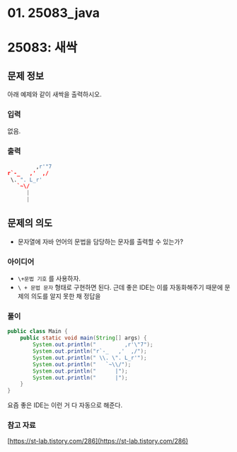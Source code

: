 # 01. 25083_java

# 25083: 새싹

## 문제 정보

아래 예제와 같이 새싹을 출력하시오.

### 입력

없음.

### 출력

```python
         ,r'"7
r`-_   ,'  ,/
 \. ". L_r'
   `~\/
      |
      |
```

## 문제의 의도

- 문자열에 자바 언어의 문법을 담당하는 문자를 출력할 수 있는가?

### 아이디어

- `\+문법 기호` 를 사용하자.
- `\ + 문법 문자` 형태로 구현하면 된다. 근데 좋은 IDE는 이를 자동화해주기 때문에 문제의 의도를 알지 못한 채 정답을

### 풀이

```java
public class Main {
    public static void main(String[] args) {
        System.out.println("         ,r'\"7");
        System.out.println("r`-_   ,'  ,/");
        System.out.println(" \\. \". L_r'");
        System.out.println("   `~\\/");
        System.out.println("      |");
        System.out.println("      |");
    }
}
```

요즘 좋은 IDE는 이런 거 다 자동으로 해준다.

### 참고 자료

[https://st-lab.tistory.com/286](https://st-lab.tistory.com/286)